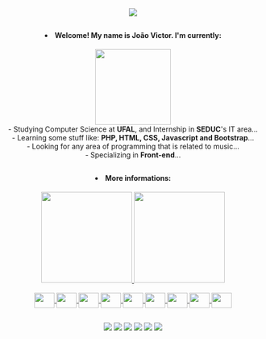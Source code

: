 
<div align="center">

  <img src="https://cdn.discordapp.com/attachments/886361612125085716/996844324815917076/giphy_1.gif">
  
  ##
  <h4><li>Welcome! My name is <b>João Victor</b>. I'm currently:</li></h4>
   
</div>

<div align="center">
  <img height="150" width="150" src="https://cdn.discordapp.com/attachments/886361612125085716/996869759188619314/hacker.jpg">
  <div>- Studying Computer Science at <b>UFAL</b>, and Internship in <b>SEDUC</b>'s IT area...</div>
  <div>- Learning some stuff like: <b>PHP, HTML, CSS, Javascript and Bootstrap</b>...</div>
  <div>- Looking for any area of programming that is related to music...</div>
  <div>- Specializing in <b>Front-end</b>...</div>
</div>

##

<div align="center" style="text-decoration:none;">

  <h4><li>More informations:</li></h4>
  
  <a href="https://github.com/Jvictor-7">
  <img height="180em" src="https://github-readme-stats.vercel.app/api?username=Jvictor-7&show_icons=true&theme=dark&include_all_commits=true&count_private=true"/>
  <img height="180em" src="https://github-readme-stats.vercel.app/api/top-langs/?username=Jvictor-7&layout=compact&langs_count=7&theme=dark"/>

</div>

<div align="center" style="display: inline_block"><br>
  <img align="center" height="30" width="40" src="https://cdn.jsdelivr.net/gh/devicons/devicon/icons/php/php-original.svg" />
  <img align="center" height="30" width="40" src="https://cdn.jsdelivr.net/gh/devicons/devicon/icons/html5/html5-original.svg" />
  <img align="center" height="30" width="40" src="https://cdn.jsdelivr.net/gh/devicons/devicon/icons/css3/css3-original.svg" />
  <img align="center" height="30" width="40" src="https://cdn.jsdelivr.net/gh/devicons/devicon/icons/elixir/elixir-original.svg" />
  <img align="center" height="30" width="40" src="https://cdn.jsdelivr.net/gh/devicons/devicon/icons/javascript/javascript-original.svg" />
  <img align="center" height="30" width="40" src="https://cdn.jsdelivr.net/gh/devicons/devicon/icons/c/c-original.svg" />
  <img align="center" height="30" width="40" src="https://cdn.jsdelivr.net/gh/devicons/devicon/icons/python/python-original.svg" />
  <img align="center" height="30" width="40" src="https://cdn.jsdelivr.net/gh/devicons/devicon/icons/laravel/laravel-plain.svg" />
  <img align="center" height="30" width="40" src="https://cdn.jsdelivr.net/gh/devicons/devicon/icons/bootstrap/bootstrap-original.svg" />
</div>

##

<div align="center">
  <a href="https://www.youtube.com/channel/UC6ZBG3yRjbaSPzV0NDIpB3Q"><img src="https://img.shields.io/badge/YouTube-FF0000?style=for-the-badge&logo=youtube&logoColor=white"></a>
  <a href="https://www.twitch.tv/jauu7"><img src="https://img.shields.io/badge/Twitch-9146FF?style=for-the-badge&logo=twitch&logoColor=white"></a>
  <a href="https://www.instagram.com/jvictor__7/"><img src="https://img.shields.io/badge/Instagram-E4405F?style=for-the-badge&logo=instagram&logoColor=white"></a>
  <a href="https://discordapp.com/users/Jvcl_7#7083"><img src="https://img.shields.io/badge/Discord-7289DA?style=for-the-badge&logo=discord&logoColor=white"></a>
  <a href="https://steamcommunity.com/id/linkk___/"><img src="https://img.shields.io/badge/Steam-000000?style=for-the-badge&logo=steam&logoColor=white"></a>
  <a href="jvcl@ic.ufal.br"><img src="https://img.shields.io/badge/Gmail-D14836?style=for-the-badge&logo=gmail&logoColor=white"></a>
</div>
